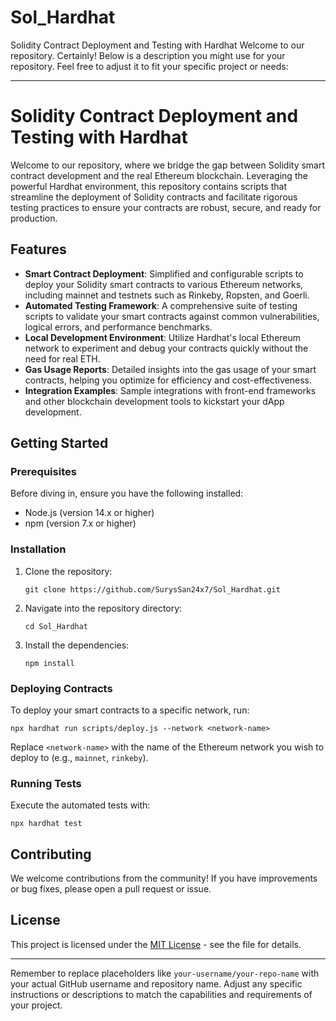 # Sol_Hardhat
Solidity Contract Deployment and Testing with Hardhat Welcome to our repository.
Certainly! Below is a description you might use for your repository. Feel free to adjust it to fit your specific project or needs:

---

# Solidity Contract Deployment and Testing with Hardhat

Welcome to our repository, where we bridge the gap between Solidity smart contract development and the real Ethereum blockchain. Leveraging the powerful Hardhat environment, this repository contains scripts that streamline the deployment of Solidity contracts and facilitate rigorous testing practices to ensure your contracts are robust, secure, and ready for production.

## Features

- **Smart Contract Deployment**: Simplified and configurable scripts to deploy your Solidity smart contracts to various Ethereum networks, including mainnet and testnets such as Rinkeby, Ropsten, and Goerli.
- **Automated Testing Framework**: A comprehensive suite of testing scripts to validate your smart contracts against common vulnerabilities, logical errors, and performance benchmarks.
- **Local Development Environment**: Utilize Hardhat's local Ethereum network to experiment and debug your contracts quickly without the need for real ETH.
- **Gas Usage Reports**: Detailed insights into the gas usage of your smart contracts, helping you optimize for efficiency and cost-effectiveness.
- **Integration Examples**: Sample integrations with front-end frameworks and other blockchain development tools to kickstart your dApp development.

## Getting Started

### Prerequisites

Before diving in, ensure you have the following installed:
- Node.js (version 14.x or higher)
- npm (version 7.x or higher)

### Installation

1. Clone the repository:
   ```
   git clone https://github.com/SurysSan24x7/Sol_Hardhat.git
   ```
2. Navigate into the repository directory:
   ```
   cd Sol_Hardhat
   ```
3. Install the dependencies:
   ```
   npm install
   ```

### Deploying Contracts

To deploy your smart contracts to a specific network, run:
```
npx hardhat run scripts/deploy.js --network <network-name>
```
Replace `<network-name>` with the name of the Ethereum network you wish to deploy to (e.g., `mainnet`, `rinkeby`).

### Running Tests

Execute the automated tests with:
```
npx hardhat test
```

## Contributing

We welcome contributions from the community! If you have improvements or bug fixes, please open a pull request or issue.

## License

This project is licensed under the [MIT License](./LICENSE.md) - see the file for details.

---

Remember to replace placeholders like `your-username/your-repo-name` with your actual GitHub username and repository name. Adjust any specific instructions or descriptions to match the capabilities and requirements of your project.
